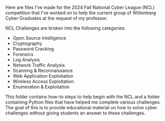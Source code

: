 Here are files I've made for the 2024 Fall National Cyber League (NCL) competition that I've worked on to help the current group of Wittenberg Cyber Graduates at the request of my professor.


NCL Challenges are broken into the following categories:
* Open Source Intelligence
* Cryptography
* Password Cracking
* Forensics
* Log Analysis
* Network Traffic Analysis
* Scanning & Reconnaissance
* Web Application Exploitation
* Wireless Access Exploitation
* Enumeration & Exploitation

This folder contains how-to steps to help begin with the NCL and a folder containing Python files that have helped me complete various challenges. The goal of this is to provide educational material on how to solve cyber challenges without giving students an answer to these challenges. 
